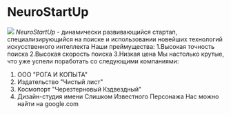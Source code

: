 # NeuroStartUp
![](http://netolgy-code.github.io/git-homrworks/introduction/assets/logo.png)
*NeuroStartUp* - динамически развивающийся стартап, специализирующийся на поиске и использовании новейших технологий искусственного интеллекта
Наши преймущества:
1.Высокая точность поиска
2.Высокая скорость поиска
3.Низкая цена 
Мы настолько крутые, что уже успели поработать со следующими компаниями:
1. ООО "РОГА И КОПЫТА"
2. Издательство "Чистый лист"
3. Космопорт "Черезтерновый Кздвездный"
4. Дизайн-студия имени Слишком Известного Персонажа
Нас можно найти на google.com